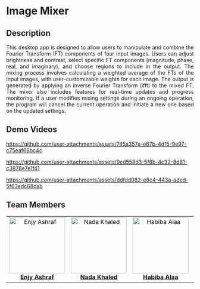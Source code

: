 # Image Mixer
## Description
<div align="justify"> This desktop app is designed to allow users to manipulate and combine the Fourier Transform (FT) components of four input images. Users can adjust brightness and contrast, select specific FT components (magnitude, phase, real, and imaginary), and choose regions to include in the output. The mixing process involves calculating a weighted average of the FTs of the input images, with user-customizable weights for each image. The output is generated by applying an inverse Fourier Transform (ifft) to the mixed FT. The mixer also includes features for real-time updates and progress monitoring. If a user modifies mixing settings during an ongoing operation, the program will cancel the current operation and initiate a new one based on the updated settings.</div>

## Demo Videos
https://github.com/user-attachments/assets/745a357e-e67b-4d15-9e97-c75eaf68bc4c

https://github.com/user-attachments/assets/9cd558d3-5f8b-4c32-8d81-c3878e7e1f41

https://github.com/user-attachments/assets/ddfdd082-e6c4-443a-aded-5f63edc68dab

## Team Members
<div align="center">
  <table style="border-collapse: collapse; border: none;">
    <tr>
      <td align="center" style="border: none;">
        <img src="https://github.com/user-attachments/assets/e8713727-6257-4c16-b9bd-8f6cb509cf1c" alt="Enjy Ashraf" width="150" height="150"><br>
        <a href="https://github.com/enjyashraf18"><b>Enjy Ashraf</b></a>
      </td>
      <td align="center" style="border: none;">
        <img src="https://github.com/user-attachments/assets/5de3e403-7fce-4000-95d2-e9f07e0d78cf" alt="Nada Khaled" width="150" height="150"><br>
        <a href="https://github.com/NadaKhaled157"><b>Nada Khaled</b></a>
      </td>
      <td align="center" style="border: none;">
        <img src="https://github.com/user-attachments/assets/4b1f5180-2250-49ae-869f-4d00fb89447a" alt="Habiba Alaa" width="150" height="150"><br>
        <a href="https://github.com/habibaalaa123"><b>Habiba Alaa</b></a>
      </td>
      <td align="center" style="border: none;">
        <img src="https://github.com/user-attachments/assets/567fd220-acc8-4094-bfe0-5939a0048ca9" alt="Shahd Ahmed" width="150" height="150"><br>
        <a href="https://github.com/Shahd-A-Mahmoud"><b>Shahd Ahmed</b></a>
      </td>
    </tr>
  </table>
</div>
